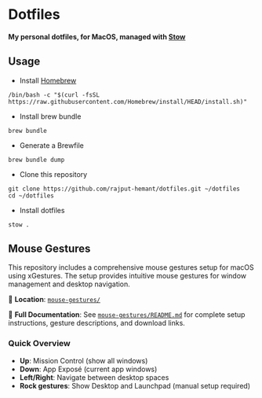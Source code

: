 # Dotfiles

#### My personal dotfiles, for MacOS, managed with [Stow](https://www.gnu.org/software/stow/)

## Usage

- Install [Homebrew](https://brew.sh/)

```
/bin/bash -c "$(curl -fsSL https://raw.githubusercontent.com/Homebrew/install/HEAD/install.sh)"
```

- Install brew bundle

```
brew bundle
```

- Generate a Brewfile

```
brew bundle dump
```

- Clone this repository

```
git clone https://github.com/rajput-hemant/dotfiles.git ~/dotfiles
cd ~/dotfiles
```

- Install dotfiles

```
stow .
```

## Mouse Gestures

This repository includes a comprehensive mouse gestures setup for macOS using xGestures. The setup provides intuitive mouse gestures for window management and desktop navigation.

📁 **Location**: [`mouse-gestures/`](./mouse-gestures/)

🔗 **Full Documentation**: See [`mouse-gestures/README.md`](./mouse-gestures/README.md) for complete setup instructions, gesture descriptions, and download links.

### Quick Overview
- **Up**: Mission Control (show all windows)
- **Down**: App Exposé (current app windows) 
- **Left/Right**: Navigate between desktop spaces
- **Rock gestures**: Show Desktop and Launchpad (manual setup required)

